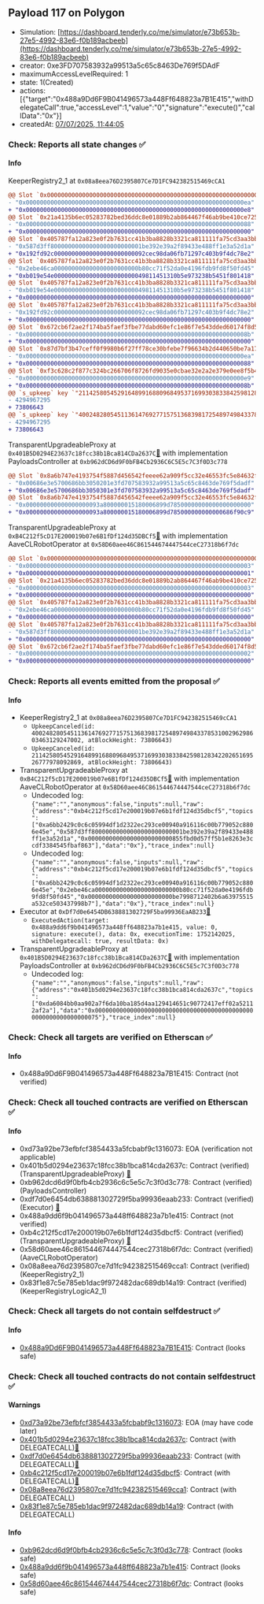 ## Payload 117 on Polygon

- Simulation: [https://dashboard.tenderly.co/me/simulator/e73b653b-27e5-4992-83e6-f0b189acbeeb](https://dashboard.tenderly.co/me/simulator/e73b653b-27e5-4992-83e6-f0b189acbeeb)
- creator: 0xe3FD707583932a99513a5c65c8463De769f5DAdF
- maximumAccessLevelRequired: 1
- state: 1(Created)
- actions: [{"target":"0x488a9Dd6F9B041496573a448Ff648823a7B1E415","withDelegateCall":true,"accessLevel":1,"value":"0","signature":"execute()","callData":"0x"}]
- createdAt: [07/07/2025, 11:44:05](https://polygonscan.com/tx/0x16016da8222703b4892a20ed1c11f66f152875cd284ce58c7e3e9f1a3a8720cd)

### Check: Reports all state changes :white_check_mark:

#### Info


KeeperRegistry2_1 at `0x08a8eea76D2395807Ce7D1FC942382515469cCA1`
```diff
@@ Slot `0x0000000000000000000000000000000000000000000000000000000000000002` @@
- "0x00000000000000000000000000000000000000000000000000000000000000ea"
+ "0x00000000000000000000000000000000000000000000000000000000000000e8"
@@ Slot `0x21a4135b6ec05283782bed36ddc8e01889b2ab864467f46ab9be410ce725717b` @@
- "0x0000000000000000000000000000000000000000000000000000000000000088"
+ "0x0000000000000000000000000000000000000000000000000000000000000000"
@@ Slot `0x405787fa12a823e0f2b7631cc41b3ba8828b3321ca811111fa75cd3aa3bb5b55` @@
- "0x587d3ff80000000000000000000000001be392e39a2f89433e488ff1e3a52d1a"
+ "0x192fd92c00000000000000000000000092cec98da06fb71297c403b9f4dc78e2"
@@ Slot `0x405787fa12a823e0f2b7631cc41b3ba8828b3321ca811111fa75cd3aa3bb5b58` @@
- "0x2ebe46ca000000000000000000000000b80cc71f52da0e4196fdb9fd8f50fd45"
+ "0xb019e54e00000000000000000000000049811451310b5e973238b5451f801418"
@@ Slot `0x405787fa12a823e0f2b7631cc41b3ba8828b3321ca811111fa75cd3aa3bb5bb6` @@
- "0xb019e54e00000000000000000000000049811451310b5e973238b5451f801418"
+ "0x0000000000000000000000000000000000000000000000000000000000000000"
@@ Slot `0x405787fa12a823e0f2b7631cc41b3ba8828b3321ca811111fa75cd3aa3bb5bb7` @@
- "0x192fd92c00000000000000000000000092cec98da06fb71297c403b9f4dc78e2"
+ "0x0000000000000000000000000000000000000000000000000000000000000000"
@@ Slot `0x672cb6f2ae2f174ba5faef3fbe77dabd60efc1e86f7e543dded60174f8d5c2bc` @@
- "0x000000000000000000000000000000000000000000000000000000000000008b"
+ "0x0000000000000000000000000000000000000000000000000000000000000000"
@@ Slot `0x87d7bf3b47ceff0f9980b6f27ff78ce30bfebe7f96634b2d440650be7a1700a8` @@
- "0x00000000000000000000000000000000000000000000000000000000000000ea"
+ "0x0000000000000000000000000000000000000000000000000000000000000088"
@@ Slot `0xf3c628c2f877c324bc266706f8726fd9035e0cbae32e2a2e379e0ee8f5b46d08` @@
- "0x00000000000000000000000000000000000000000000000000000000000000e9"
+ "0x000000000000000000000000000000000000000000000000000000000000008b"
@@ `s_upkeep` key `"21142580545291648991688096849537169930383384259812834220265169526777978092869".maxValidBlocknumber` @@
- 4294967295
+ 73806643
@@ `s_upkeep` key `"40024828054511361476927715751368398172548974984337853100296298603463129247002".maxValidBlocknumber` @@
- 4294967295
+ 73806643
```

TransparentUpgradeableProxy at `0x401B5D0294E23637c18fcc38b1Bca814CDa2637C`[:ghost:](https://github.com/bgd-labs/aave-address-book "GovernanceV3Polygon.PAYLOADS_CONTROLLER") with implementation PayloadsController at `0xb962dCD6d9F0bFB4Cb2936C6C5E5c7C3f0D3c778`
```diff
@@ Slot `0x8a6b747e4193754f5887d456542feeee62a909f5cc32e46553fc5e84632ffaaf` @@
- "0x00686e3e5700686bb3050201e3fd707583932a99513a5c65c8463de769f5dadf"
+ "0x00686e3e5700686bb3050301e3fd707583932a99513a5c65c8463de769f5dadf"
@@ Slot `0x8a6b747e4193754f5887d456542feeee62a909f5cc32e46553fc5e84632ffab0` @@
- "0x000000000000000000093a800000015180006899d78500000000000000000000"
+ "0x000000000000000000093a800000015180006899d785000000000000686f90c9"
```

TransparentUpgradeableProxy at `0xB4C212f5cD17E200019b07e6B1fDf124d35DBCf5`[:ghost:](https://github.com/bgd-labs/aave-address-book "MiscPolygon.AAVE_CL_ROBOT_OPERATOR") with implementation AaveCLRobotOperator at `0x58D60aee46C861544674447544ceC27318b6f7dc`
```diff
@@ Slot `0x0000000000000000000000000000000000000000000000000000000000000002` @@
- "0x0000000000000000000000000000000000000000000000000000000000000003"
+ "0x0000000000000000000000000000000000000000000000000000000000000001"
@@ Slot `0x21a4135b6ec05283782bed36ddc8e01889b2ab864467f46ab9be410ce725717b` @@
- "0x0000000000000000000000000000000000000000000000000000000000000003"
+ "0x0000000000000000000000000000000000000000000000000000000000000000"
@@ Slot `0x405787fa12a823e0f2b7631cc41b3ba8828b3321ca811111fa75cd3aa3bb5acf` @@
- "0x2ebe46ca000000000000000000000000b80cc71f52da0e4196fdb9fd8f50fd45"
+ "0x0000000000000000000000000000000000000000000000000000000000000000"
@@ Slot `0x405787fa12a823e0f2b7631cc41b3ba8828b3321ca811111fa75cd3aa3bb5ad0` @@
- "0x587d3ff80000000000000000000000001be392e39a2f89433e488ff1e3a52d1a"
+ "0x0000000000000000000000000000000000000000000000000000000000000000"
@@ Slot `0x672cb6f2ae2f174ba5faef3fbe77dabd60efc1e86f7e543dded60174f8d5c2bc` @@
- "0x0000000000000000000000000000000000000000000000000000000000000002"
+ "0x0000000000000000000000000000000000000000000000000000000000000000"
```


### Check: Reports all events emitted from the proposal :white_check_mark:

#### Info

- KeeperRegistry2_1 at `0x08a8eea76D2395807Ce7D1FC942382515469cCA1`
  - `UpkeepCanceled(id: 40024828054511361476927715751368398172548974984337853100296298603463129247002, atBlockHeight: 73806643)`
  - `UpkeepCanceled(id: 21142580545291648991688096849537169930383384259812834220265169526777978092869, atBlockHeight: 73806643)`
- TransparentUpgradeableProxy at `0xB4C212f5cD17E200019b07e6B1fDf124d35DBCf5`[:ghost:](https://github.com/bgd-labs/aave-address-book "MiscPolygon.AAVE_CL_ROBOT_OPERATOR") with implementation AaveCLRobotOperator at `0x58D60aee46C861544674447544ceC27318b6f7dc`
  - Undecoded log: `{"name":"","anonymous":false,"inputs":null,"raw":{"address":"0xb4c212f5cd17e200019b07e6b1fdf124d35dbcf5","topics":["0xa6bb2429c0c6c05994df1d2322ec293ce00940a916116c00b779052c8806e45e","0x587d3ff80000000000000000000000001be392e39a2f89433e488ff1e3a52d1a","0x000000000000000000000000855fbd0d57ff5b1e8263e3ccdf3384545fbaf863"],"data":"0x"},"trace_index":null}`
  - Undecoded log: `{"name":"","anonymous":false,"inputs":null,"raw":{"address":"0xb4c212f5cd17e200019b07e6b1fdf124d35dbcf5","topics":["0xa6bb2429c0c6c05994df1d2322ec293ce00940a916116c00b779052c8806e45e","0x2ebe46ca000000000000000000000000b80cc71f52da0e4196fdb9fd8f50fd45","0x000000000000000000000000be7998712402b6a63975515a532ce503437998b7"],"data":"0x"},"trace_index":null}`
- Executor at `0xDf7d0e6454DB638881302729F5ba99936EaAB233`[:ghost:](https://github.com/bgd-labs/aave-address-book "AaveV2Polygon.POOL_ADMIN, AaveV3Polygon.ACL_ADMIN, GovernanceV3Polygon.EXECUTOR_LVL_1")
  - `ExecutedAction(target: 0x488a9dd6f9b041496573a448ff648823a7b1e415, value: 0, signature: execute(), data: 0x, executionTime: 1752142025, withDelegatecall: true, resultData: 0x)`
- TransparentUpgradeableProxy at `0x401B5D0294E23637c18fcc38b1Bca814CDa2637C`[:ghost:](https://github.com/bgd-labs/aave-address-book "GovernanceV3Polygon.PAYLOADS_CONTROLLER") with implementation PayloadsController at `0xb962dCD6d9F0bFB4Cb2936C6C5E5c7C3f0D3c778`
  - Undecoded log: `{"name":"","anonymous":false,"inputs":null,"raw":{"address":"0x401b5d0294e23637c18fcc38b1bca814cda2637c","topics":["0xda6084bb0aa902a7f6da10ba185d4aa129414651c90772417eff02a52112af2a"],"data":"0x0000000000000000000000000000000000000000000000000000000000000075"},"trace_index":null}`

### Check: Check all targets are verified on Etherscan :white_check_mark:

#### Info

- 0x488a9Dd6F9B041496573a448Ff648823a7B1E415: Contract (not verified) 

### Check: Check all touched contracts are verified on Etherscan :white_check_mark:

#### Info

- 0xd73a92be73efbfcf3854433a5fcbabf9c1316073: EOA (verification not applicable)
- 0x401b5d0294e23637c18fcc38b1bca814cda2637c: Contract (verified) (TransparentUpgradeableProxy) [:ghost:](https://github.com/bgd-labs/aave-address-book "GovernanceV3Polygon.PAYLOADS_CONTROLLER")
- 0xb962dcd6d9f0bfb4cb2936c6c5e5c7c3f0d3c778: Contract (verified) (PayloadsController) 
- 0xdf7d0e6454db638881302729f5ba99936eaab233: Contract (verified) (Executor) [:ghost:](https://github.com/bgd-labs/aave-address-book "AaveV2Polygon.POOL_ADMIN, AaveV3Polygon.ACL_ADMIN, GovernanceV3Polygon.EXECUTOR_LVL_1")
- 0x488a9dd6f9b041496573a448ff648823a7b1e415: Contract (not verified) 
- 0xb4c212f5cd17e200019b07e6b1fdf124d35dbcf5: Contract (verified) (TransparentUpgradeableProxy) [:ghost:](https://github.com/bgd-labs/aave-address-book "MiscPolygon.AAVE_CL_ROBOT_OPERATOR")
- 0x58d60aee46c861544674447544cec27318b6f7dc: Contract (verified) (AaveCLRobotOperator) 
- 0x08a8eea76d2395807ce7d1fc942382515469cca1: Contract (verified) (KeeperRegistry2_1) 
- 0x83f1e87c5e785eb1dac9f972482dac689db14a19: Contract (verified) (KeeperRegistryLogicA2_1) 

### Check: Check all targets do not contain selfdestruct :white_check_mark:

#### Info

- [0x488a9Dd6F9B041496573a448Ff648823a7B1E415](https://polygonscan.com/address/0x488a9Dd6F9B041496573a448Ff648823a7B1E415): Contract (looks safe)

### Check: Check all touched contracts do not contain selfdestruct :white_check_mark:

#### Warnings

- [0xd73a92be73efbfcf3854433a5fcbabf9c1316073](https://polygonscan.com/address/0xd73a92be73efbfcf3854433a5fcbabf9c1316073): EOA (may have code later)
- [0x401b5d0294e23637c18fcc38b1bca814cda2637c](https://polygonscan.com/address/0x401b5d0294e23637c18fcc38b1bca814cda2637c): Contract (with DELEGATECALL)[:ghost:](https://github.com/bgd-labs/aave-address-book "GovernanceV3Polygon.PAYLOADS_CONTROLLER")
- [0xdf7d0e6454db638881302729f5ba99936eaab233](https://polygonscan.com/address/0xdf7d0e6454db638881302729f5ba99936eaab233): Contract (with DELEGATECALL)[:ghost:](https://github.com/bgd-labs/aave-address-book "AaveV2Polygon.POOL_ADMIN, AaveV3Polygon.ACL_ADMIN, GovernanceV3Polygon.EXECUTOR_LVL_1")
- [0xb4c212f5cd17e200019b07e6b1fdf124d35dbcf5](https://polygonscan.com/address/0xb4c212f5cd17e200019b07e6b1fdf124d35dbcf5): Contract (with DELEGATECALL)[:ghost:](https://github.com/bgd-labs/aave-address-book "MiscPolygon.AAVE_CL_ROBOT_OPERATOR")
- [0x08a8eea76d2395807ce7d1fc942382515469cca1](https://polygonscan.com/address/0x08a8eea76d2395807ce7d1fc942382515469cca1): Contract (with DELEGATECALL)
- [0x83f1e87c5e785eb1dac9f972482dac689db14a19](https://polygonscan.com/address/0x83f1e87c5e785eb1dac9f972482dac689db14a19): Contract (with DELEGATECALL)

#### Info

- [0xb962dcd6d9f0bfb4cb2936c6c5e5c7c3f0d3c778](https://polygonscan.com/address/0xb962dcd6d9f0bfb4cb2936c6c5e5c7c3f0d3c778): Contract (looks safe)
- [0x488a9dd6f9b041496573a448ff648823a7b1e415](https://polygonscan.com/address/0x488a9dd6f9b041496573a448ff648823a7b1e415): Contract (looks safe)
- [0x58d60aee46c861544674447544cec27318b6f7dc](https://polygonscan.com/address/0x58d60aee46c861544674447544cec27318b6f7dc): Contract (looks safe)

